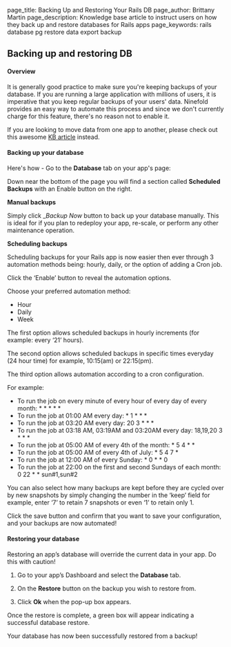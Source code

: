 page_title:       Backing Up and Restoring Your Rails DB
page_author:      Brittany Martin
page_description: Knowledge base article to instruct users on how they back up and restore databases for Rails apps
page_keywords:    rails database pg restore data export backup 

## Backing up and restoring DB

#### Overview

It is generally good practice to make sure you're keeping backups of your database.  If you are running a large application with millions of users, it is imperative that you keep regular backups of your users' data. Ninefold provides an easy way to automate this process and since we don't currently charge for this feature, there's no reason not to enable it.

If you are looking to move data from one app to another, please check out this awesome [KB article](../getstarted/exporting_and_importing_postgresql_data.md) instead. 

#### Backing up your database

Here's how - Go to the __Database__ tab on your app's page:

Down near the bottom of the page you will find a section called __Scheduled Backups__ with an Enable button on the right. 

__Manual backups__

Simply click __Backup Now_ button to back up your database manually. This is ideal for if you plan to redeploy your app, re-scale, or perform any other maintenance operation. 

__Scheduling backups__

Scheduling backups for your Rails app is now easier then ever through 3 automation methods being: hourly, daily, or the option of adding a Cron job.

Click the ‘Enable’ button to reveal the automation options. 

Choose your preferred automation method:

* Hour
* Daily 
* Week

The first option allows scheduled backups in hourly increments (for example: every ‘21’ hours).

The second option allows scheduled backups in specific times everyday (24 hour time) for example, 10:15(am) or 22:15(pm).

The third option allows automation according to a cron configuration. 

For example:

* To run the job on every minute of every hour of every day of every month: * * * * *
* To run the job at 01:00 AM every day: * 1 * * *
* To run the job at 03:20 AM every day: 20 3 * * *
* To run the job at 03:18 AM, 03:19AM and 03:20AM every day: 18,19,20 3 * * *
* To run the job at 05:00 AM of every 4th of the month: * 5 4 * *
* To run the job at 05:00 AM of every 4th of July: * 5 4 7 *
* To run the job at 12:00 AM of every Sunday: * 0 * * 0
* To run the job at 22:00 on the first and second Sundays of each month: 0 22 * * sun#1,sun#2

You can also select how many backups are kept before they are cycled over by new snapshots by simply changing the number in the ‘keep’ field for example, enter ‘7’ to retain 7 snapshots or even ‘1’ to retain only 1.

Click the save button and confirm that you want to save your configuration, and your backups are now automated! 

#### Restoring your database

Restoring an app’s database will override the current data in your app. Do this with caution!

1. Go to your app’s Dashboard and select the __Database__ tab.

2. On the __Restore__ button on the backup you wish to restore from.

3. Click __Ok__ when the pop-up box appears. 

Once the restore is complete, a green box will appear indicating a successful database restore. 

Your database has now been successfully restored from a backup!
